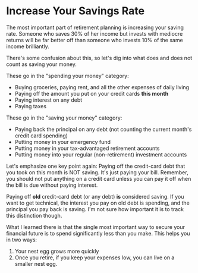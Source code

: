 # Increase Your Savings Rate

The most important part of retirement planning is increasing your saving rate. Someone who saves 30% of her income but invests with mediocre returns will be far better off than someone who invests 10% of the same income brilliantly.

There's some confusion about this, so let's dig into what does and does not count as saving your money.

These go in the "spending your money" category:

* Buying groceries, paying rent, and all the other expenses of daily living
* Paying off the amount you put on your credit cards **this month**
* Paying interest on any debt
* Paying taxes

These go in the "saving your money" category:

* Paying back the principal on any debt (not counting the current month's credit card spending)
* Putting money in your emergency fund
* Putting money in your tax-advantaged retirement accounts
* Putting money into your regular (non-retirement) investment accounts

Let's emphasize one key point again: Paying off the credit-card debt that you took on this month is NOT saving. It's just paying your bill. Remember, you should not put anything on a credit card unless you can pay it off when the bill is due without paying interest.

Paying off **old** credit-card debt (or any debt) **is** considered saving. If you want to get technical, the interest you pay on old debt is spending, and the principal you pay back is saving. I'm not sure how important it is to track this distinction though.

What I learned there is that the single most important way to secure your financial future is to spend significantly less than you make. This helps you in two ways:

1. Your nest egg grows more
    quickly
2. Once you retire, if you keep your expenses low, you can live on a
    smaller nest egg.
